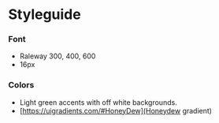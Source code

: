 # Styleguide

### Font
- Raleway 300, 400, 600
- 16px

### Colors
- Light green accents with off white backgrounds.
- [https://uigradients.com/#HoneyDew](Honeydew gradient)